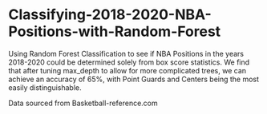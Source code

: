 # Classifying-2018-2020-NBA-Positions-with-Random-Forest

Using Random Forest Classification to see if NBA Positions in the years 2018-2020 could be determined solely from box score statistics.
We find that after tuning max_depth to allow for more complicated trees, we can achieve an accuracy of 65%, with Point Guards and Centers being the most easily distinguishable.

Data sourced from Basketball-reference.com
